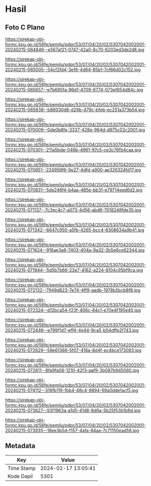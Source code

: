# Hasil

## Foto C Plano

https://sirekap-obj-formc.kpu.go.id/56fe/pemilu/pdpr/53/07/04/20/02/5307042002001-20240215-064846--e567af21-0747-42a0-8c70-6203ed3de2d8.jpg

https://sirekap-obj-formc.kpu.go.id/56fe/pemilu/pdpr/53/07/04/20/02/5307042002001-20240215-065005--54cf2fd4-3e16-4d64-85b1-7cf66d02c152.jpg

https://sirekap-obj-formc.kpu.go.id/56fe/pemilu/pdpr/53/07/04/20/02/5307042002001-20240215-065657--e7b685fa-96d1-4709-8774-073ef654d84c.jpg

https://sirekap-obj-formc.kpu.go.id/56fe/pemilu/pdpr/53/07/04/20/02/5307042002001-20240215-065838--b86030d8-d29b-479c-bfeb-ec251a373b54.jpg

https://sirekap-obj-formc.kpu.go.id/56fe/pemilu/pdpr/53/07/04/20/02/5307042002001-20240215-070009--0de0b8fe-3337-428e-964d-d975c02c2001.jpg

https://sirekap-obj-formc.kpu.go.id/56fe/pemilu/pdpr/53/07/04/20/02/5307042002001-20240215-070301--211a5bde-046b-4961-97c5-ce3c76fb4caa.jpg

https://sirekap-obj-formc.kpu.go.id/56fe/pemilu/pdpr/53/07/04/20/02/5307042002001-20240215-070651--224959f6-9e27-4dfd-a900-ae326324fd17.jpg

https://sirekap-obj-formc.kpu.go.id/56fe/pemilu/pdpr/53/07/04/20/02/5307042002001-20240215-070831--5de246f4-b4aa-485e-bb31-e79714eed6d2.jpg

https://sirekap-obj-formc.kpu.go.id/56fe/pemilu/pdpr/53/07/04/20/02/5307042002001-20240215-071137--7c3ec4c7-a073-4d56-abd6-7018248fde35.jpg

https://sirekap-obj-formc.kpu.go.id/56fe/pemilu/pdpr/53/07/04/20/02/5307042002001-20240215-071342--6647c950-a5fb-4265-bcc4-8308634a9b41.jpg

https://sirekap-obj-formc.kpu.go.id/56fe/pemilu/pdpr/53/07/04/20/02/5307042002001-20240215-071624--916ae3a6-7403-404a-9a32-3b5e6ce62344.jpg

https://sirekap-obj-formc.kpu.go.id/56fe/pemilu/pdpr/53/07/04/20/02/5307042002001-20240215-071944--5d5b7b66-22e7-4162-a224-8104c95bf9ca.jpg

https://sirekap-obj-formc.kpu.go.id/56fe/pemilu/pdpr/53/07/04/20/02/5307042002001-20240215-072132--7949d823-7e74-4ff9-aadb-1978b5bcb8f8.jpg

https://sirekap-obj-formc.kpu.go.id/56fe/pemilu/pdpr/53/07/04/20/02/5307042002001-20240215-072324--d12bca54-f23f-406c-84c1-e70e4f195e40.jpg

https://sirekap-obj-formc.kpu.go.id/56fe/pemilu/pdpr/53/07/04/20/02/5307042002001-20240215-072446--e799f1d7-eff4-4e44-9ca5-b54dffe2f743.jpg

https://sirekap-obj-formc.kpu.go.id/56fe/pemilu/pdpr/53/07/04/20/02/5307042002001-20240215-072629--59e61366-5f07-416a-8d4f-ec4bce173093.jpg

https://sirekap-obj-formc.kpu.go.id/56fe/pemilu/pdpr/53/07/04/20/02/5307042002001-20240215-072811--8fa9fa08-1210-42f3-aaf9-3b087b945060.jpg

https://sirekap-obj-formc.kpu.go.id/56fe/pemilu/pdpr/53/07/04/20/02/5307042002001-20240215-074112--319fb119-fbb4-48c4-8894-69a0dde1acf5.jpg

https://sirekap-obj-formc.kpu.go.id/56fe/pemilu/pdpr/53/07/04/20/02/5307042002001-20240215-073627--93f1963a-a1d5-41d8-8d6a-5b25f53b1b8d.jpg

https://sirekap-obj-formc.kpu.go.id/56fe/pemilu/pdpr/53/07/04/20/02/5307042002001-20240215-073935--18ee3b5d-f157-4afa-84aa-7c71150ead56.jpg


## Metadata

| Key        | Value               |
| ---------- | ------------------- |
| Time Stamp | 2024-02-17 13:05:41 |
| Kode Dapil | 5301                |



